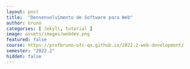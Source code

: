 ```yaml
---
layout: post
title:  "Densenvolvimento de Software para Web"
author: bruno
categories: [ Jekyll, tutorial ]
image: assets/images/webdev.png
featured: false
course: https://profbruno-ufc-qx.github.io/2022.2-web-development/
semester: "2022.2"
hidden: false
---
```

